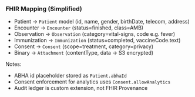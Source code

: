 ### FHIR Mapping (Simplified)

- Patient -> `Patient` model (id, name, gender, birthDate, telecom, address)
- Encounter -> `Encounter` (status=finished, class=AMB)
- Observation -> `Observation` (category=vital-signs, code e.g. fever)
- Immunization -> `Immunization` (status=completed, vaccineCode.text)
- Consent -> `Consent` (scope=treatment, category=privacy)
- Binary -> `Attachment` (contentType, data -> S3 encrypted)

Notes:
- ABHA id placeholder stored as `Patient.abhaId`
- Consent enforcement for analytics uses `Consent.allowAnalytics`
- Audit ledger is custom extension, not FHIR Provenance